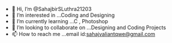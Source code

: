 - 👋 Hi, I’m @SahajbirSLuthra21203
- 👀 I’m interested in ...Coding and Designing
- 🌱 I’m currently learning ...C , Photoshop
- 💞️ I’m looking to collaborate on ...Designing and Coding Projects
- 📫 How to reach me ...email id:sahajvaliantqwe@gmail.com

<!---
SahajbirSLuthra21203/SahajbirSLuthra21203 is a ✨ special ✨ repository because its `README.md` (this file) appears on your GitHub profile.
You can click the Preview link to take a look at your changes.
--->
